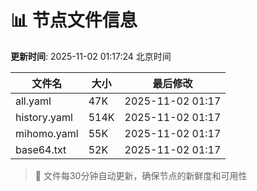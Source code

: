 # 📊 节点文件信息

**更新时间**: 2025-11-02 01:17:24 北京时间

| 文件名 | 大小 | 最后修改 |
|--------|------|----------|
| all.yaml | 47K | 2025-11-02 01:17 |
| history.yaml | 514K | 2025-11-02 01:17 |
| mihomo.yaml | 55K | 2025-11-02 01:17 |
| base64.txt | 52K | 2025-11-02 01:17 |

> 🔄 文件每30分钟自动更新，确保节点的新鲜度和可用性
